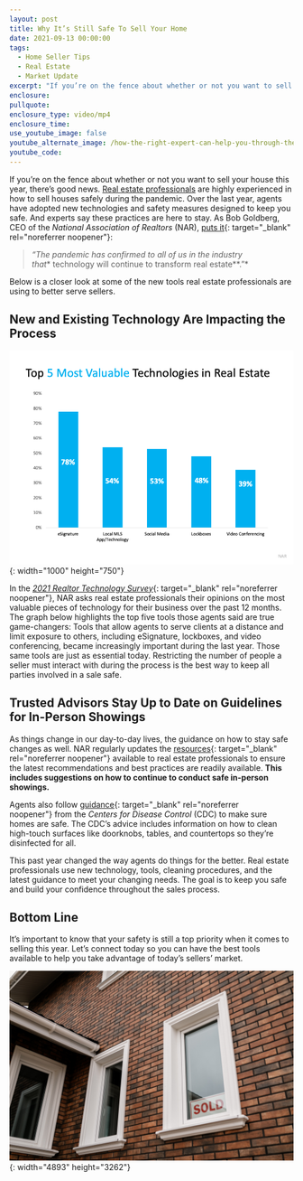 ```yaml
---
layout: post
title: Why It’s Still Safe To Sell Your Home
date: 2021-09-13 00:00:00
tags:
  - Home Seller Tips
  - Real Estate
  - Market Update
excerpt: "If you’re on the fence about whether or not you want to sell your house this year, there’s good news.\_Real estate professionals\_are highly experienced in how to sell houses safely during the pandemic."
enclosure:
pullquote:
enclosure_type: video/mp4
enclosure_time:
use_youtube_image: false
youtube_alternate_image: /how-the-right-expert-can-help-you-through-the-overwhelming-market-2.png
youtube_code:
---
```

If you’re on the fence about whether or not you want to sell your house this year, there’s good news.&nbsp;[Real estate professionals](https://www.buyandsellvero.com/blog/how-the-right-expert-can-help-you-through-the-overwhelming-market/)&nbsp;are highly experienced in how to sell houses safely during the pandemic. Over the last year, agents have adopted new technologies and safety measures designed to keep you safe. And experts say these practices are here to stay. As Bob Goldberg, CEO of the&nbsp;*National Association of Realtors*&nbsp;(NAR),&nbsp;[puts it](https://www.nar.realtor/newsroom/realtors-believe-drones-cyber-security-real-estates-most-impactful-emerging-tech){: target="_blank" rel="noreferrer noopener"}\:

> *“The pandemic has confirmed to all of us in the industry that**&nbsp;technology will continue to transform real estate**.”*

Below is a closer look at some of the new tools real estate professionals are using to better serve sellers.

## **New and Existing Technology Are Impacting the Process**

![](/20210913-mem-eng-1.png){: width="1000" height="750"}

In the&nbsp;[*2021 Realtor Technology Survey*](https://www.nar.realtor/research-and-statistics/research-reports/realtor-technology-survey){: target="_blank" rel="noreferrer noopener"}, NAR asks real estate professionals their opinions on the most valuable pieces of technology for their business over the past 12 months. The graph below highlights the top five tools those agents said are true game-changers: Tools that allow agents to serve clients at a distance and limit exposure to others, including eSignature, lockboxes, and video conferencing, became increasingly important during the last year. Those same tools are just as essential today. Restricting the number of people a seller must interact with during the process is the best way to keep all parties involved in a sale safe.

## **Trusted Advisors Stay Up to Date on Guidelines for In-Person Showings**

As things change in our day-to-day lives, the guidance on how to stay safe changes as well. NAR regularly updates the&nbsp;[resources](https://www.nar.realtor/coronavirus/guide-for-realtors){: target="_blank" rel="noreferrer noopener"}&nbsp;available to real estate professionals to ensure the latest recommendations and best practices are readily available.&nbsp;**This includes suggestions on how to continue to conduct safe in-person showings.**

Agents also follow&nbsp;[guidance](https://www.cdc.gov/coronavirus/2019-ncov/prevent-getting-sick/disinfecting-your-home.html){: target="_blank" rel="noreferrer noopener"}&nbsp;from the&nbsp;*Centers for Disease Control*&nbsp;(CDC) to make sure homes are safe. The CDC’s advice includes information on how to clean high-touch surfaces like doorknobs, tables, and countertops so they’re disinfected for all.

This past year changed the way agents do things for the better. Real estate professionals use new technology, tools, cleaning procedures, and the latest guidance to meet your changing needs. The goal is to keep you safe and build your confidence throughout the sales process.

## **Bottom Line**

It’s important to know that your safety is still a top priority when it comes to selling this year. Let’s connect today so you can have the best tools available to help you take advantage of today’s sellers’ market.

![](/pexels-alena-darmel-7641828.jpg){: width="4893" height="3262"}
